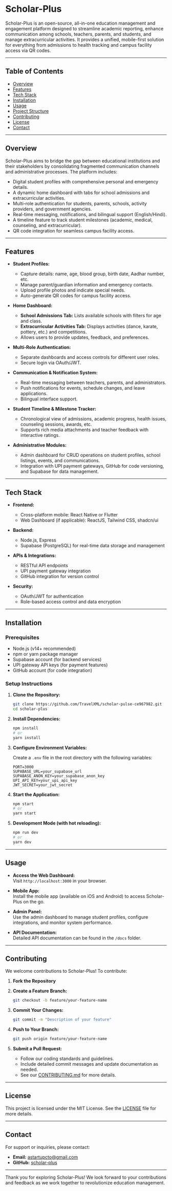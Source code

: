 # Scholar-Plus

Scholar-Plus is an open-source, all-in-one education management and engagement platform designed to streamline academic reporting, enhance communication among schools, teachers, parents, and students, and manage extracurricular activities. It provides a unified, mobile-first solution for everything from admissions to health tracking and campus facility access via QR codes.

---

## Table of Contents

- [Overview](#overview)
- [Features](#features)
- [Tech Stack](#tech-stack)
- [Installation](#installation)
- [Usage](#usage)
- [Project Structure](#project-structure)
- [Contributing](#contributing)
- [License](#license)
- [Contact](#contact)

---

## Overview

Scholar-Plus aims to bridge the gap between educational institutions and their stakeholders by consolidating fragmented communication channels and administrative processes. The platform includes:

- Digital student profiles with comprehensive personal and emergency details.
- A dynamic home dashboard with tabs for school admissions and extracurricular activities.
- Multi-role authentication for students, parents, schools, activity providers, and government agencies.
- Real-time messaging, notifications, and bilingual support (English/Hindi).
- A timeline feature to track student milestones (academic, medical, counseling, and extracurricular).
- QR code integration for seamless campus facility access.

---

## Features

- **Student Profiles:**  
  - Capture details: name, age, blood group, birth date, Aadhar number, etc.
  - Manage parent/guardian information and emergency contacts.
  - Upload profile photos and indicate special needs.
  - Auto-generate QR codes for campus facility access.

- **Home Dashboard:**  
  - **School Admissions Tab:** Lists available schools with filters for age and class.
  - **Extracurricular Activities Tab:** Displays activities (dance, karate, pottery, etc.) and competitions.
  - Allows users to provide updates, feedback, and preferences.

- **Multi-Role Authentication:**  
  - Separate dashboards and access controls for different user roles.
  - Secure login via OAuth/JWT.

- **Communication & Notification System:**  
  - Real-time messaging between teachers, parents, and administrators.
  - Push notifications for events, schedule changes, and leave applications.
  - Bilingual interface support.

- **Student Timeline & Milestone Tracker:**  
  - Chronological view of admissions, academic progress, health issues, counseling sessions, awards, etc.
  - Supports rich media attachments and teacher feedback with interactive ratings.

- **Administrative Modules:**  
  - Admin dashboard for CRUD operations on student profiles, school listings, events, and communications.
  - Integration with UPI payment gateways, GitHub for code versioning, and Supabase for data management.

---

## Tech Stack

- **Frontend:**  
  - Cross-platform mobile: React Native or Flutter  
  - Web Dashboard (if applicable): ReactJS, Tailwind CSS, shadcn/ui

- **Backend:**  
  - Node.js, Express  
  - Supabase (PostgreSQL) for real-time data storage and management

- **APIs & Integrations:**  
  - RESTful API endpoints  
  - UPI payment gateway integration  
  - GitHub integration for version control

- **Security:**  
  - OAuth/JWT for authentication  
  - Role-based access control and data encryption

---

## Installation

### Prerequisites

- Node.js (v14+ recommended)
- npm or yarn package manager
- Supabase account (for backend services)
- UPI gateway API keys (for payment features)
- GitHub account (for code integration)

### Setup Instructions

1. **Clone the Repository:**

   ```bash
   git clone https://github.com/TravelXML/scholar-pulse-ce967982.git
   cd scholar-plus
   ```

2. **Install Dependencies:**

   ```bash
   npm install
   # or
   yarn install
   ```

3. **Configure Environment Variables:**

   Create a `.env` file in the root directory with the following variables:

   ```env
   PORT=3000
   SUPABASE_URL=your_supabase_url
   SUPABASE_ANON_KEY=your_supabase_anon_key
   UPI_API_KEY=your_upi_api_key
   JWT_SECRET=your_jwt_secret
   ```

4. **Start the Application:**

   ```bash
   npm start
   # or
   yarn start
   ```

5. **Development Mode (with hot reloading):**

   ```bash
   npm run dev
   # or
   yarn dev
   ```

---

## Usage

- **Access the Web Dashboard:**  
  Visit `http://localhost:3000` in your browser.

- **Mobile App:**  
  Install the mobile app (available on iOS and Android) to access Scholar-Plus on the go.

- **Admin Panel:**  
  Use the admin dashboard to manage student profiles, configure integrations, and monitor system performance.

- **API Documentation:**  
  Detailed API documentation can be found in the `/docs` folder.

---


## Contributing

We welcome contributions to Scholar-Plus! To contribute:

1. **Fork the Repository**

2. **Create a Feature Branch:**

   ```bash
   git checkout -b feature/your-feature-name
   ```

3. **Commit Your Changes:**

   ```bash
   git commit -m "Description of your feature"
   ```

4. **Push to Your Branch:**

   ```bash
   git push origin feature/your-feature-name
   ```

5. **Submit a Pull Request:**

   - Follow our coding standards and guidelines.
   - Include detailed commit messages and update documentation as needed.
   - See our [CONTRIBUTING.md](CONTRIBUTING.md) for more details.

---

## License

This project is licensed under the MIT License. See the [LICENSE](LICENSE) file for more details.

---

## Contact

For support or inquiries, please contact:

- **Email:** astartupcto@gmail.com
- **GitHub:** [scholar-plus](https://github.com/TravelXML/scholar-plus)


---

Thank you for exploring Scholar-Plus! We look forward to your contributions and feedback as we work together to revolutionize education management.
```
